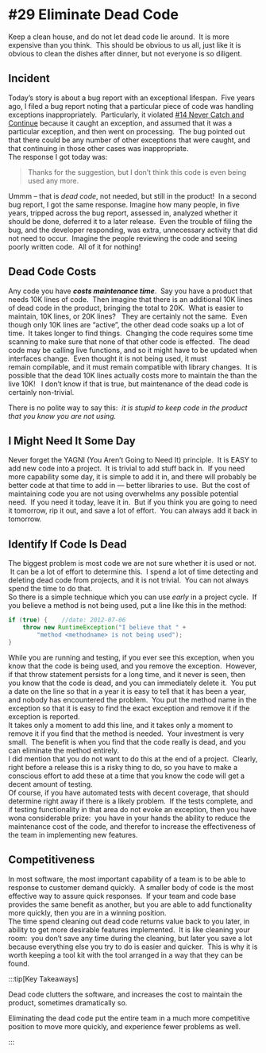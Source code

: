 #  #29 Eliminate Dead Code

Keep a clean house, and do not let dead code lie around.  It is more expensive than you think.  This should be obvious to us all, just like it is obvious to clean the dishes after dinner, but not everyone is so diligent.

## Incident

Today’s story is about a bug report with an exceptional lifespan.  Five years ago, I filed a bug report noting that a particular piece of code was handling exceptions inappropriately.  Particularly, it violated [#14 Never Catch and Continue](https://agiletribe.purplehillsbooks.com/2011/10/18/14-never-catch-and-continue/) because it caught an exception, and assumed that it was a particular exception, and then went on processing.  The bug pointed out that there could be any number of other exceptions that were caught, and that continuing in those other cases was inappropriate.  
The response I got today was:

> Thanks for the suggestion, but I don’t think this code is even being used any more.

Ummm – that is _dead code_, not needed, but still in the product!  In a second bug report, I got the same response. Imagine how many people, in five years, tripped across the bug report, assessed in, analyzed whether it should be done, deferred it to a later release.  Even the trouble of filing the bug, and the developer responding, was extra, unnecessary activity that did not need to occur.  Imagine the people reviewing the code and seeing poorly written code.  All of it for nothing!

## Dead Code Costs

Any code you have **_costs maintenance time_**.  Say you have a product that needs 10K lines of code.  Then imagine that there is an additional 10K lines of dead code in the product, bringing the total to 20K.  What is easier to maintain, 10K lines, or 20K lines?   They are certainly not the same.  Even though only 10K lines are “active”, the other dead code soaks up a lot of time.  It takes longer to find things.  Changing the code requires some time scanning to make sure that none of that other code is effected.  The dead code may be calling live functions, and so it might have to be updated when interfaces change.  Even thought it is not being used, it must remain compilable, and it must remain compatible with library changes.  It is possible that the dead 10K lines actually costs more to maintain the than the live 10K!   I don’t know if that is true, but maintenance of the dead code is certainly non-trivial.  

There is no polite way to say this:  _it is stupid to keep code in the product that you know you are not using._

## I Might Need It Some Day

Never forget the YAGNI (You Aren’t Going to Need It) principle.  It is EASY to add new code into a project.  It is trivial to add stuff back in.  If you need more capability some day, it is simple to add it in, and there will probably be better code at that time to add in — better libraries to use.  But the cost of maintaining code you are not using overwhelms any possible potential need.  If you need it today, leave it in.  But if you think you are going to need it tomorrow, rip it out, and save a lot of effort.  You can always add it back in tomorrow.

## Identify If Code Is Dead

The biggest problem is most code we are not sure whether it is used or not.  It can be a lot of effort to determine this.  I spend a lot of time detecting and deleting dead code from projects, and it is not trivial.  You can not always spend the time to do that.  
So there is a simple technique which you can use _early_ in a project cycle.  If you believe a method is not being used, put a line like this in the method:

```java
if (true) {    //date: 2012-07-06
    throw new RuntimeException("I believe that " +
        "method <methodname> is not being used");
}
```


While you are running and testing, if you ever see this exception, when you know that the code is being used, and you remove the exception.  However, if that throw statement persists for a long time, and it never is seen, then you know that the code is dead, and you can immediately delete it.  You put a date on the line so that in a year it is easy to tell that it has been a year, and nobody has encountered the problem.  You put the method name in the exception so that it is easy to find the exact exception and remove it if the exception is reported.  
It takes only a moment to add this line, and it takes only a moment to remove it if you find that the method is needed.  Your investment is very small.  The benefit is when you find that the code really is dead, and you can eliminate the method entirely.  
I did mention that you do not want to do this at the end of a project.  Clearly, right before a release this is a risky thing to do, so you have to make a conscious effort to add these at a time that you know the code will get a decent amount of testing.  
Of course, if you have automated tests with decent coverage, that should determine right away if there is a likely problem.  If the tests complete, and if testing functionality in that area do not evoke an exception, then you have wona considerable prize:  you have in your hands the ability to reduce the maintenance cost of the code, and therefor to increase the effectiveness of the team in implementing new features.

## Competitiveness

In most software, the most important capability of a team is to be able to response to customer demand quickly.  A smaller body of code is the most effective way to assure quick responses.  If your team and code base provides the same benefit as another, but you are able to add functionality more quickly, then you are in a winning position.  
The time spend cleaning out dead code returns value back to you later, in ability to get more desirable features implemented.  It is like cleaning your room:  you don’t save any time during the cleaning, but later you save a lot because everything else you try to do is easier and quicker.  This is why it is worth keeping a tool kit with the tool arranged in a way that they can be found.

:::tip[Key Takeaways]

Dead code clutters the software, and increases the cost to maintain the product, sometimes dramatically so.  

Eliminating the dead code put the entire team in a much more competitive position to move more quickly, and experience fewer problems as well.

:::